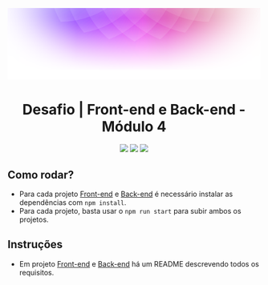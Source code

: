 <p align="center">
    <img src="./frontend/src/assets/readme-header.png">
</p>

<h1 align="center">Desafio | Front-end e Back-end - Módulo 4</h1>

<p align="center">
<img src="https://img.shields.io/github/last-commit/thayanamr/projeto_dindin">
<img src="https://img.shields.io/badge/status-conclu%C3%ADdo-deploy"/>
<img src="https://img.shields.io/badge/created_by-Thayana_Machado_&_Yuri_Moura-%23c999af" >


## Como rodar?

- Para cada projeto [Front-end](./frontend/) e [Back-end](./backend/) é necessário instalar as dependências com `npm install`.
- Para cada projeto, basta usar o `npm run start` para subir ambos os projetos.

## Instruções

- Em projeto [Front-end](./frontend/) e [Back-end](./backend/) há um README descrevendo todos os requisitos.

